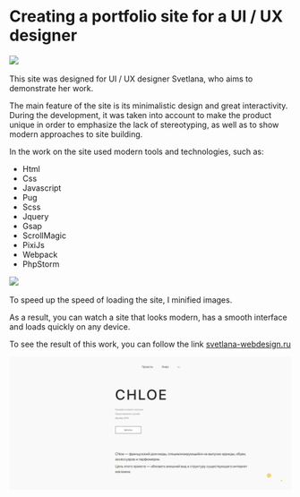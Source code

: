 # Creating a portfolio site for a UI / UX designer

![](for-readme/1.gif)

This site was designed for UI / UX designer Svetlana, who aims to demonstrate her work.

The main feature of the site is its minimalistic design and great interactivity. During the development, it was taken into account to make the product unique in order to emphasize the lack of stereotyping, as well as to show modern approaches to site building.

In the work on the site used modern tools and technologies, such as:
* Html
* Css
* Javascript
* Pug
* Scss
* Jquery
* Gsap
* ScrollMagic
* PixiJs
* Webpack
* PhpStorm

![](for-readme/2.gif)

To speed up the speed of loading the site, I minified images.

As a result, you can watch a site that looks modern, has a smooth interface and loads quickly on any device.

To see the result of this work, you can follow the link [svetlana-webdesign.ru](https://svetlana-webdesign.ru)

![](for-readme/3.gif)
